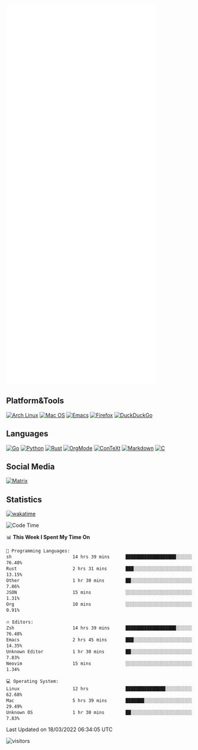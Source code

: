 ![Metrics](https://github.com/SteamedFish/SteamedFish/blob/master/github-metrics.svg)

## Platform&Tools

[![Arch Linux](https://img.shields.io/badge/ArchLinux-1793D1?logo=arch-linux&logoColor=fff&style=flat-square)](https://archlinux.org/)
[![Mac OS](https://img.shields.io/badge/MacOS-000000?style=flat-square&logo=macos&logoColor=F0F0F0)](https://www.apple.com/macos/)
[![Emacs](https://img.shields.io/badge/Emacs-%237F5AB6.svg?&style=flat-square&logo=gnu-emacs&logoColor=white)](https://www.gnu.org/software/emacs/)
[![Firefox](https://img.shields.io/badge/Firefox-FF7139?style=flat-square&logo=Firefox-Browser&logoColor=white)](https://firefox.com/)
[![DuckDuckGo](https://img.shields.io/badge/DuckDuckGo-DE5833?style=flat-square&logo=DuckDuckGo&logoColor=white)](https://duckduckgo.com/)

## Languages

[![Go](https://img.shields.io/badge/Golang-%2300ADD8.svg?style=flat-square&logo=go&logoColor=white)](https://golang.org/)
[![Python](https://img.shields.io/badge/Python-3670A0?style=flat-square&logo=python&logoColor=ffdd54)](https://www.python.org/)
[![Rust](https://img.shields.io/badge/Rust-%23000000.svg?style=flat-square&logo=rust&logoColor=white)](https://www.rust-lang.org/)
[![OrgMode](https://img.shields.io/badge/OrgMode-%23000000.svg?style=flat-square&logo=org&logoColor=white)](https://orgmode.org/)
[![ConTeXt](https://img.shields.io/badge/ConTeXt-%23008080.svg?style=flat-square&logo=latex&logoColor=white)](https://contextgarden.net/)
[![Markdown](https://img.shields.io/badge/MarkDown-%23000000.svg?style=flat-square&logo=markdown&logoColor=white)](https://daringfireball.net/projects/markdown/)
[![C](https://img.shields.io/badge/C-%2300599C.svg?style=flat-square&logo=c&logoColor=white)](https://www.iso.org/standard/74528.html)

## Social Media

[![Matrix](https://img.shields.io/badge/SteamedFish-2CA5E0?style=social&logo=matrix&logoColor=black)](https://matrix.to/#/@i:steamedfish.org)

## Statistics
[![wakatime](https://wakatime.com/badge/user/168280d6-fcf2-4b4f-ad3a-dc4612f35b38.svg)](https://wakatime.com/@168280d6-fcf2-4b4f-ad3a-dc4612f35b38)

<!--START_SECTION:waka-->
![Code Time](http://img.shields.io/badge/Code%20Time-1%2C665%20hrs%2043%20mins-blue)

📊 **This Week I Spent My Time On** 

```text
💬 Programming Languages: 
sh                       14 hrs 39 mins      ███████████████████░░░░░░   76.48% 
Rust                     2 hrs 31 mins       ███░░░░░░░░░░░░░░░░░░░░░░   13.15% 
Other                    1 hr 30 mins        ██░░░░░░░░░░░░░░░░░░░░░░░   7.86% 
JSON                     15 mins             ░░░░░░░░░░░░░░░░░░░░░░░░░   1.31% 
Org                      10 mins             ░░░░░░░░░░░░░░░░░░░░░░░░░   0.91%

🔥 Editors: 
Zsh                      14 hrs 39 mins      ███████████████████░░░░░░   76.48% 
Emacs                    2 hrs 45 mins       ███░░░░░░░░░░░░░░░░░░░░░░   14.35% 
Unknown Editor           1 hr 30 mins        ██░░░░░░░░░░░░░░░░░░░░░░░   7.83% 
Neovim                   15 mins             ░░░░░░░░░░░░░░░░░░░░░░░░░   1.34%

💻 Operating System: 
Linux                    12 hrs              ███████████████░░░░░░░░░░   62.68% 
Mac                      5 hrs 39 mins       ███████░░░░░░░░░░░░░░░░░░   29.49% 
Unknown OS               1 hr 30 mins        ██░░░░░░░░░░░░░░░░░░░░░░░   7.83%

```


 Last Updated on 18/03/2022 06:34:05 UTC
<!--END_SECTION:waka-->

![visitors](https://visitor-badge.laobi.icu/badge?page_id=SteamedFish.SteamedFish)
